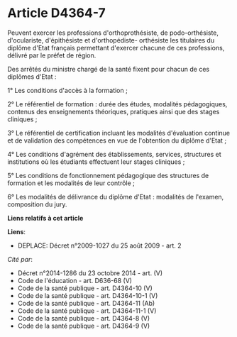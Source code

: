 # Article D4364-7

Peuvent exercer les professions d'orthoprothésiste, de podo-orthésiste, d'oculariste, d'épithésiste et d'orthopédiste-
orthésiste les titulaires du diplôme d'Etat français permettant d'exercer chacune de ces professions, délivré par le préfet
de région.

Des arrêtés du ministre chargé de la santé fixent pour chacun de ces diplômes d'Etat :

1° Les conditions d'accès à la formation ;

2° Le référentiel de formation : durée des études, modalités pédagogiques, contenus des enseignements théoriques, pratiques
ainsi que des stages cliniques ;

3° Le référentiel de certification incluant les modalités d'évaluation continue et de validation des compétences en vue de
l'obtention du diplôme d'Etat ;

4° Les conditions d'agrément des établissements, services, structures et institutions où les étudiants effectuent leur stages
cliniques ;

5° Les conditions de fonctionnement pédagogique des structures de formation et les modalités de leur contrôle ;

6° Les modalités de délivrance du diplôme d'Etat : modalités de l'examen, composition du jury.

**Liens relatifs à cet article**

**Liens**:

  - DEPLACE: Décret n°2009-1027 du 25 août 2009 - art. 2

_Cité par_:

  - Décret n°2014-1286 du 23 octobre 2014 - art. (V)
  - Code de l'éducation - art. D636-68 (V)
  - Code de la santé publique - art. D4364-10 (V)
  - Code de la santé publique - art. D4364-10-1 (V)
  - Code de la santé publique - art. D4364-11 (Ab)
  - Code de la santé publique - art. D4364-11-1 (V)
  - Code de la santé publique - art. D4364-8 (V)
  - Code de la santé publique - art. D4364-9 (V)
